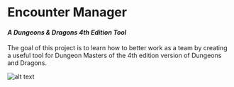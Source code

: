 # Encounter Manager
#### *A Dungeons & Dragons 4th Edition Tool*
The goal of this project is to learn how to better work as a team by creating a useful tool for Dungeon Masters of the 4th edition version of Dungeons and Dragons. 

![alt text](http://i.imgur.com/2F9NWYH.jpg "UI Mockup")
